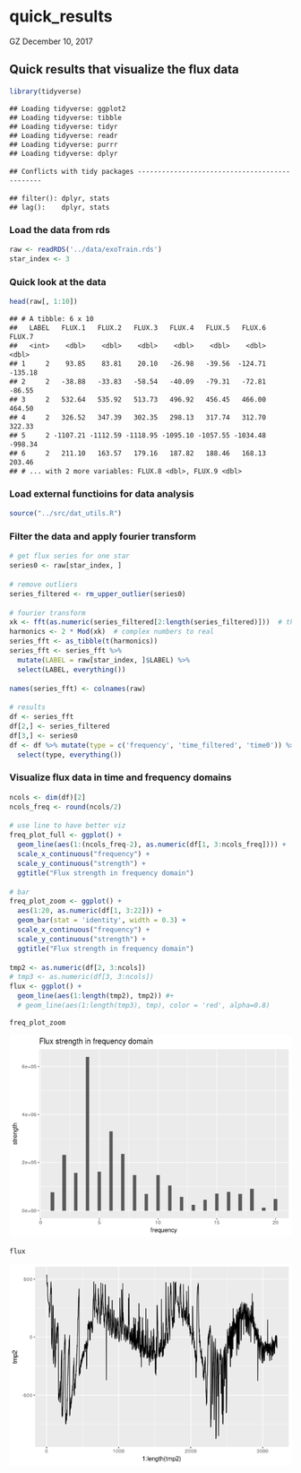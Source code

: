 quick\_results
================
GZ
December 10, 2017

Quick results that visualize the flux data
------------------------------------------

``` r
library(tidyverse)
```

    ## Loading tidyverse: ggplot2
    ## Loading tidyverse: tibble
    ## Loading tidyverse: tidyr
    ## Loading tidyverse: readr
    ## Loading tidyverse: purrr
    ## Loading tidyverse: dplyr

    ## Conflicts with tidy packages ----------------------------------------------

    ## filter(): dplyr, stats
    ## lag():    dplyr, stats

### Load the data from rds

``` r
raw <- readRDS('../data/exoTrain.rds')
star_index <- 3
```

### Quick look at the data

``` r
head(raw[, 1:10])
```

    ## # A tibble: 6 x 10
    ##   LABEL   FLUX.1   FLUX.2   FLUX.3   FLUX.4   FLUX.5   FLUX.6  FLUX.7
    ##   <int>    <dbl>    <dbl>    <dbl>    <dbl>    <dbl>    <dbl>   <dbl>
    ## 1     2    93.85    83.81    20.10   -26.98   -39.56  -124.71 -135.18
    ## 2     2   -38.88   -33.83   -58.54   -40.09   -79.31   -72.81  -86.55
    ## 3     2   532.64   535.92   513.73   496.92   456.45   466.00  464.50
    ## 4     2   326.52   347.39   302.35   298.13   317.74   312.70  322.33
    ## 5     2 -1107.21 -1112.59 -1118.95 -1095.10 -1057.55 -1034.48 -998.34
    ## 6     2   211.10   163.57   179.16   187.82   188.46   168.13  203.46
    ## # ... with 2 more variables: FLUX.8 <dbl>, FLUX.9 <dbl>

### Load external functioins for data analysis

``` r
source("../src/dat_utils.R")
```

### Filter the data and apply fourier transform

``` r
# get flux series for one star
series0 <- raw[star_index, ]

# remove outliers
series_filtered <- rm_upper_outlier(series0)

# fourier transform
xk <- fft(as.numeric(series_filtered[2:length(series_filtered)]))  # this returns a vector of complex numbers
harmonics <- 2 * Mod(xk)  # complex numbers to real
series_fft <- as_tibble(t(harmonics))
series_fft <- series_fft %>%
  mutate(LABEL = raw[star_index, ]$LABEL) %>%
  select(LABEL, everything())

names(series_fft) <- colnames(raw)

# results
df <- series_fft
df[2,] <- series_filtered
df[3,] <- series0
df <- df %>% mutate(type = c('frequency', 'time_filtered', 'time0')) %>%
  select(type, everything())
```

### Visualize flux data in time and frequency domains

``` r
ncols <- dim(df)[2]
ncols_freq <- round(ncols/2)

# use line to have better viz
freq_plot_full <- ggplot() +
  geom_line(aes(1:(ncols_freq-2), as.numeric(df[1, 3:ncols_freq]))) +
  scale_x_continuous("frequency") +
  scale_y_continuous("strength") +
  ggtitle("Flux strength in frequency domain")

# bar
freq_plot_zoom <- ggplot() +
  aes(1:20, as.numeric(df[1, 3:22])) +
  geom_bar(stat = 'identity', width = 0.3) +
  scale_x_continuous("frequency") +
  scale_y_continuous("strength") +
  ggtitle("Flux strength in frequency domain")

tmp2 <- as.numeric(df[2, 3:ncols])
# tmp3 <- as.numeric(df[3, 3:ncols])
flux <- ggplot() +
  geom_line(aes(1:length(tmp2), tmp2)) #+
  # geom_line(aes(1:length(tmp3), tmp), color = 'red', alpha=0.8)
```

``` r
freq_plot_zoom
```

![](quick_summary_files/figure-markdown_github/unnamed-chunk-7-1.png)

``` r
flux
```

![](quick_summary_files/figure-markdown_github/unnamed-chunk-8-1.png)

